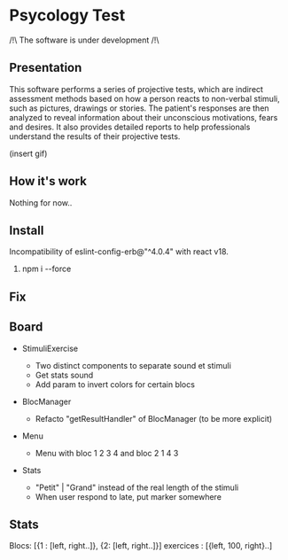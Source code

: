 # Psycology Test

/!\ The software is under development /!\

## Presentation

This software performs a series of projective tests, which are indirect assessment methods based on how a person reacts to non-verbal stimuli, such as pictures, drawings or stories. The patient's responses are then analyzed to reveal information about their unconscious motivations, fears and desires. It also provides detailed reports to help professionals understand the results of their projective tests.

(insert gif)

## How it's work

Nothing for now..

## Install

Incompatibility of eslint-config-erb@"^4.0.4" with react v18.

1. npm i --force

## Fix

## Board

- StimuliExercise

  - Two distinct components to separate sound et stimuli
  - Get stats sound
  - Add param to invert colors for certain blocs

- BlocManager

  - Refacto "getResultHandler" of BlocManager (to be more explicit)

- Menu

  - Menu with bloc 1 2 3 4 and bloc 2 1 4 3

- Stats
  - "Petit" | "Grand" instead of the real length of the stimuli
  - When user respond to late, put marker somewhere

## Stats

Blocs: [{1 : [left, right..]}, {2: [left, right..]}]
exercices : [{left, 100, right}..]
